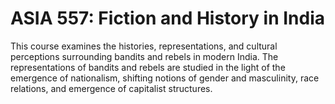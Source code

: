 # ASIA 557: Fiction and History in India

This course examines the histories, representations, and cultural perceptions surrounding bandits and rebels in modern India. The representations of bandits and rebels are studied in the light of the emergence of nationalism, shifting notions of gender and masculinity, race relations, and emergence of capitalist structures.